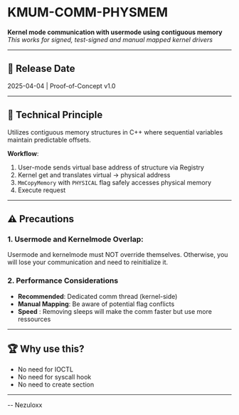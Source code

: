 # KMUM-COMM-PHYSMEM
**Kernel mode communication with usermode using contiguous memory**  
*This works for signed, test-signed and manual mapped kernel drivers*

---

## 📅 Release Date  
2025-04-04 | Proof-of-Concept v1.0

---

## 🔧 Technical Principle  
Utilizes contiguous memory structures in C++ where sequential variables maintain predictable offsets.  

**Workflow**:  
1. User-mode sends virtual base address of structure via Registry
2. Kernel get and translates virtual → physical address  
3. `MmCopyMemory` with `PHYSICAL` flag safely accesses physical memory
4. Execute request

---

## ⚠️ Precautions

### 1. **Usermode and Kernelmode Overlap**:  
   Usermode and kernelmode must NOT override themselves. Otherwise, you will lose your communication and need to reinitialize it.

### 2. Performance Considerations  
- **Recommended**: Dedicated comm thread (kernel-side)  
- **Manual Mapping**: Be aware of potential flag conflicts
- **Speed** : Removing sleeps will make the comm faster but use more ressources

---

## 🏆 Why use this?

- No need for IOCTL
- No need for syscall hook
- No need to create section

---

-- Nezuloxx 

